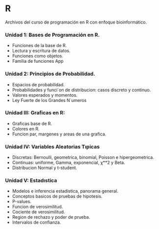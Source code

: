 # R
Archivos del curso de programación en R con enfoque bioinformático.

### Unidad 1: Bases de Programación en R.

- Funciones de la base de R.
- Lectura y escritura de datos.
- Funciones como objetos.
- Familia de funciones App

### Unidad 2: Principios de Probabilidad.

- Espacios de probabilidad.
- Probabilidades y funci´on de distribucion:
casos discreto y continuo.
- Valores esperados y momentos.
- Ley Fuerte de los Grandes N´umeros

### Unidad III: Graficas en R:

- Graficas base de R.
- Colores en R.
- Funcion par, margenes y areas de una grafica.

### Unidad IV: Variables Aleatorias Tıpicas

- Discretas: Bernoulli, geometrica, binomial, Poisson e hipergeometrica.
- Continuas: uniforme, Gamma, exponencial, χ**2  y Beta.
- Distribucion Normal y t-student.

### Unidad V: Estadıstica

- Modelos e inferencia estadistica, panorama general.
- Conceptos basicos de pruebas de hipotesis.
- P-values.
- Funcion de verosimilitud.
- Cociente de verosimilitud.
- Region de rechazo y poder de prueba.
- Intervalos de confianza.
